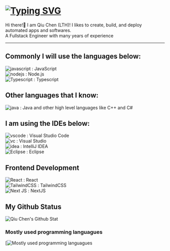 # [![Typing SVG](https://readme-typing-svg.demolab.com?font=Fira+Code&weight=600&pause=1000&color=5B19F7&random=false&width=420&lines=Qiu+Chen;Lau+Tai+Hong)](https://git.io/typing-svg)
Hi there!👋 I am Qiu Chen (LTH)! I likes to create, build, and deploy automated apps and softwares.  
A Fullstack Engineer with many years of experience

---

## Commonly I will use the languages below:  
![javascript](https://badges.aleen42.com/src/javascript.svg) : JavaScript  
![nodejs](https://badges.aleen42.com/src/node.svg) : Node.js  
![Typescript](https://badges.aleen42.com/src/typescript.svg) : Typescript

## Other languages that I know:  
![java](https://badges.aleen42.com/src/java.svg) : Java
and other high level languages like C++ and C#

## I am using the IDEs below:  
![vscode](https://badges.aleen42.com/src/visual_studio_code.svg) : Visual Studio Code  
![vc](https://badges.aleen42.com/src/visual_studio.svg) : Visual Studio  
![idea](https://badges.aleen42.com/src/idea.svg) : IntelliJ IDEA  
![Eclipse](https://badges.aleen42.com/src/eclipse.svg) : Eclipse

## Frontend Development
![React](https://badges.aleen42.com/src/react.svg) : React  
![TailwindCSS](https://badges.aleen42.com/src/tailwindcss.svg) : TailwindCSS  
![Next JS](https://img.shields.io/badge/Next-black?style=for-the-badge&logo=next.js&logoColor=white) : NextJS

## My Github Status
![Qiu Chen's Github Stat](https://github-readme-stats.vercel.app/api/?username=xXQiuChenXx&show_icons=true&bg_color=23272A&title_color=FF73F1&text_color=FFC0CB&icon_color=9B84EE&count_private=true&include_all_commits=true&border_color=9B84EE&border_radius=10)

### Mostly used programming languagues 
[![Mostly used programming languagues](https://github-readme-stats.vercel.app/api/top-langs/?username=xXQiuChenXx&show_icons=true&bg_color=23272A&title_color=FFC0CB&text_color=FFC0CB&icon_color=9B84EE&count_private=true&include_all_commits=true&border_color=43B581&border_radius=10)
